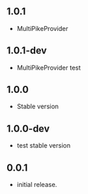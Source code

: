 ## 1.0.1

* MultiPikeProvider

## 1.0.1-dev

* MultiPikeProvider test

## 1.0.0

* Stable version

## 1.0.0-dev

* test stable version

## 0.0.1

* initial release.
